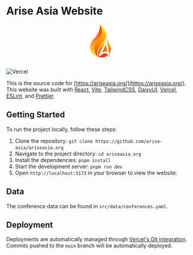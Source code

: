 # Arise Asia Website

<!-- markdownlint-disable MD033 -->
<p align="center">
  <img alt="Logo" src="public/logo.svg" />
</p>
<!-- markdownlint-enable MD033 -->

![Vercel](https://therealsujitk-vercel-badge.vercel.app/?app=ariseasia-org)

This is the source code for [https://ariseasia.org/](https://ariseasia.org/).
This website was built with [React](https://react.dev/),
[Vite](https://vitejs.dev/), [TailwindCSS](https://tailwindcss.com/),
[DaisyUI](https://daisyui.com/), [Vercel](https://vercel.com/),
[ESLint](https://eslint.org/), and [Prettier](https://prettier.io/).

## Getting Started

To run the project locally, follow these steps:

1. Clone the repository: `git clone https://github.com/arise-asia/ariseasia.org`
2. Navigate to the project directory: `cd ariseasia.org`
3. Install the dependencies: `pnpm install`
4. Start the development server: `pnpm run dev`
5. Open `http://localhost:5173` in your browser to view the website.

## Data

The conference data can be found in `src/data/conferences.yaml`.

## Deployment

Deployments are automatically managed through [Vercel's Git integration](https://vercel.com/docs/deployments/overview#git).
Commits pushed to the `main` branch will be automatically deployed.
